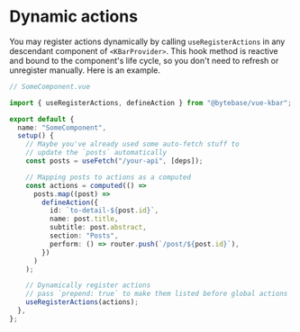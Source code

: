 # Dynamic actions

You may register actions dynamically by calling `useRegisterActions` in any descendant component of `<KBarProvider>`. This hook method is reactive and bound to the component's life cycle, so you don't need to refresh or unregister manually. Here is an example.

```typescript
// SomeComponent.vue

import { useRegisterActions, defineAction } from "@bytebase/vue-kbar";

export default {
  name: "SomeComponent",
  setup() {
    // Maybe you've already used some auto-fetch stuff to
    // update the `posts` automatically
    const posts = useFetch("/your-api", [deps]);

    // Mapping posts to actions as a computed
    const actions = computed(() =>
      posts.map((post) =>
        defineAction({
          id: `to-detail-${post.id}`,
          name: post.title,
          subtitle: post.abstract,
          section: "Posts",
          perform: () => router.push(`/post/${post.id}`),
        })
      )
    );

    // Dynamically register actions
    // pass `prepend: true` to make them listed before global actions
    useRegisterActions(actions);
  },
};
```
